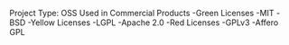 Project Type: OSS Used in Commercial Products
    -Green Licenses
        -MIT
        -BSD
    -Yellow Licenses
        -LGPL
        -Apache 2.0
    -Red Licenses
        -GPLv3
        -Affero GPL
